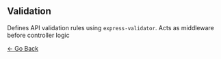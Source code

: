 ## Validation
Defines API validation rules using `express-validator`. Acts as middleware before controller logic

[&larr; Go Back](../README.md)